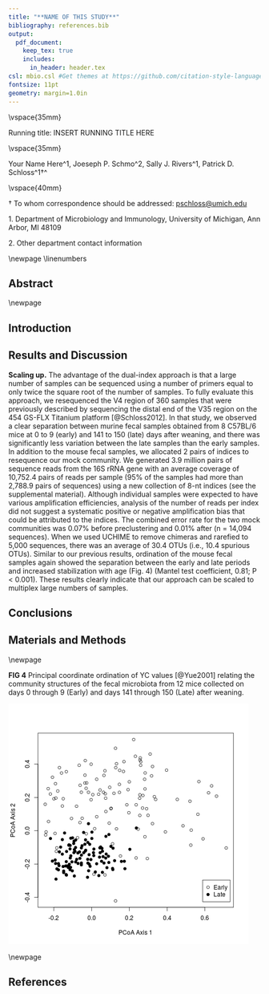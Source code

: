 ```yaml
---
title: "**NAME OF THIS STUDY**"
bibliography: references.bib
output:
  pdf_document:
    keep_tex: true
    includes:
      in_header: header.tex
csl: mbio.csl #Get themes at https://github.com/citation-style-language/styles
fontsize: 11pt
geometry: margin=1.0in
---
```







\vspace{35mm}

Running title: INSERT RUNNING TITLE HERE

\vspace{35mm}


Your Name Here^1, Joeseph P. Schmo^2, Sally J. Rivers^1, Patrick D. Schloss^1$\dagger$^

\vspace{40mm}

$\dagger$ To whom correspondence should be addressed: pschloss@umich.edu

1\. Department of Microbiology and Immunology, University of Michigan, Ann Arbor, MI 48109

2\. Other department contact information


\newpage
\linenumbers


## Abstract


\newpage

## Introduction


## Results and Discussion



**Scaling up.** The advantage of the dual-index approach is that a large number of samples
can be sequenced using a number of primers equal to only twice the square root of the
number of samples. To fully evaluate this approach, we resequenced the V4 region of 360
samples that were previously described by sequencing the distal end of the V35 region on
the 454 GS-FLX Titanium platform [@Schloss2012]. In that study, we observed a clear separation
between murine fecal samples obtained from 8 C57BL/6 mice at 0 to 9 (early) and 141 to 150
(late) days after weaning, and there was significantly less variation between the late
samples than the early samples. In addition to the mouse fecal samples, we allocated 2
pairs of indices to resequence our mock community. We generated 3.9 million pairs of
sequence reads from the 16S rRNA gene with an average coverage of 10,752.4 pairs of reads per
sample (95% of the samples had more than 2,788.9 pairs of sequences) using a new collection
of 8-nt indices (see the supplemental material). Although individual samples were expected
to have various amplification efficiencies, analysis of the number of reads per index did
not suggest a systematic positive or negative amplification bias that could be attributed
to the indices. The combined error rate for the two mock communities was 0.07% before
preclustering and 0.01% after (n = 14,094 sequences). When we used UCHIME to remove
chimeras and rarefied to 5,000 sequences, there was an average of 30.4 OTUs (i.e., 10.4
spurious OTUs). Similar to our previous results, ordination of the mouse fecal samples
again showed the separation between the early and late periods and increased stabilization
with age (Fig. 4) (Mantel test coefficient, 0.81; P < 0.001). These results clearly
indicate that our approach can be scaled to multiplex large numbers of samples.


## Conclusions


## Materials and Methods


\newpage

**FIG 4** Principal coordinate ordination of YC values [@Yue2001] relating the
community structures of the fecal microbiota from 12 mice collected on days
0 through 9 (Early) and days 141 through 150 (Late) after weaning.

![](../results/figures/nmds_figure.png)

\newpage

## References
